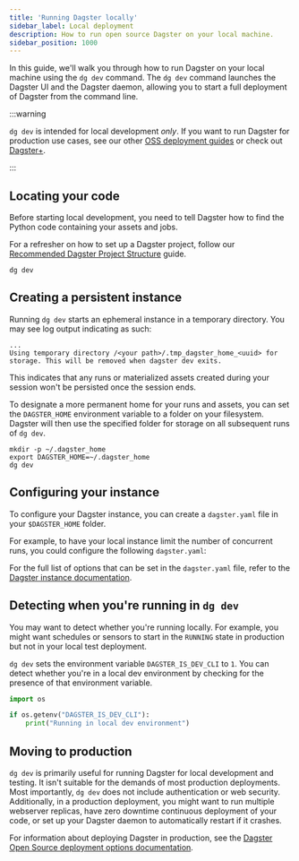 ```yaml
---
title: 'Running Dagster locally'
sidebar_label: Local deployment
description: How to run open source Dagster on your local machine.
sidebar_position: 1000
---
```


In this guide, we'll walk you through how to run Dagster on your local machine using the `dg dev` command. The `dg dev` command launches the Dagster UI and the Dagster daemon, allowing you to start a full deployment of Dagster from the command line.

:::warning

`dg dev` is intended for local development _only_. If you want to run Dagster for production use cases, see our other [OSS deployment guides](/deployment/oss/deployment-options) or check out [Dagster+](/deployment/dagster-plus).

:::

## Locating your code

Before starting local development, you need to tell Dagster how to find the Python code containing your assets and jobs.

For a refresher on how to set up a Dagster project, follow our [Recommended Dagster Project Structure](/guides/build/projects/project-structure/organizing-dagster-projects) guide.

<CodeExample
  path="docs_snippets/docs_snippets/guides/tbd/definitions.py"
  language="python"
  title="src/my_project/assets.py"
/>

```shell
dg dev
```

## Creating a persistent instance

Running `dg dev` starts an ephemeral instance in a temporary directory. You may see log output indicating as such:

```shell
...
Using temporary directory /<your path>/.tmp_dagster_home_<uuid> for storage. This will be removed when dagster dev exits.
```

This indicates that any runs or materialized assets created during your session won't be persisted once the session ends.

To designate a more permanent home for your runs and assets, you can set the `DAGSTER_HOME` environment variable to a folder on your filesystem. Dagster will then use the specified folder for storage on all subsequent runs of `dg dev`.

```shell
mkdir -p ~/.dagster_home
export DAGSTER_HOME=~/.dagster_home
dg dev
```

## Configuring your instance

To configure your Dagster instance, you can create a `dagster.yaml` file in your `$DAGSTER_HOME` folder.

For example, to have your local instance limit the number of concurrent runs, you could configure the following `dagster.yaml`:

<CodeExample
  path="docs_snippets/docs_snippets/guides/tbd/dagster.yaml"
  language="yaml"
  title="~/.dagster_home/dagster.yaml"
/>

For the full list of options that can be set in the `dagster.yaml` file, refer to the [Dagster instance documentation](/deployment/oss/oss-instance-configuration).

## Detecting when you're running in `dg dev`

You may want to detect whether you're running locally. For example, you might want schedules or sensors to start in the `RUNNING` state in production but not in your local test deployment.

`dg dev` sets the environment variable `DAGSTER_IS_DEV_CLI` to `1`. You can detect whether you're in a local dev environment by checking for the presence of that environment variable.

```python
import os

if os.getenv("DAGSTER_IS_DEV_CLI"):
    print("Running in local dev environment")
```

## Moving to production

`dg dev` is primarily useful for running Dagster for local development and testing. It isn't suitable for the demands of most production deployments. Most importantly, `dg dev` does not include authentication or web security. Additionally, in a production deployment, you might want to run multiple webserver replicas, have zero downtime continuous deployment of your code, or set up your Dagster daemon to automatically restart if it crashes.

For information about deploying Dagster in production, see the [Dagster Open Source deployment options documentation](/deployment/oss/deployment-options).
